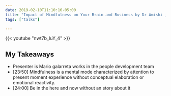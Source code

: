 ```yaml
--- 
date: 2019-02-10T11:10:16-05:00
title: "Impact of Mindfulness on Your Brain and Business by Dr Amishi jha"
tags: ["talks"]

---
```


{{< youtube "nwt7b_luY_4" >}}


## My Takeaways
- Presenter is Mario galarreta works in the people development team
- [23:50] Mindfulness is a mental mode characterized by attention to present moment experience
   without conceptual elaboration or emotional reactivity.
- [24:00] Be in the here and now without an story about it
